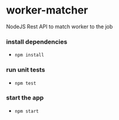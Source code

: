 # worker-matcher
NodeJS Rest API to match worker to the job

### install dependencies
- `npm install`

### run unit tests
- `npm test`

### start the app
- `npm start`


